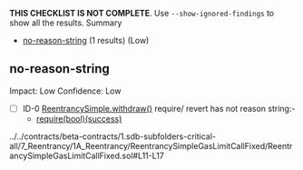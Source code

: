 **THIS CHECKLIST IS NOT COMPLETE**. Use `--show-ignored-findings` to show all the results.
Summary
 - [no-reason-string](#no-reason-string) (1 results) (Low)
## no-reason-string
Impact: Low
Confidence: Low
 - [ ] ID-0
[ReentrancySimple.withdraw()](../../contracts/beta-contracts/1.sdb-subfolders-critical-all/7_Reentrancy/1A_Reentrancy/ReentrancySimpleGasLimitCallFixed/ReentrancySimpleGasLimitCallFixed.sol#L11-L17) require/ revert has not reason string:- 
	- [require(bool)(success)](../../contracts/beta-contracts/1.sdb-subfolders-critical-all/7_Reentrancy/1A_Reentrancy/ReentrancySimpleGasLimitCallFixed/ReentrancySimpleGasLimitCallFixed.sol#L16)

../../contracts/beta-contracts/1.sdb-subfolders-critical-all/7_Reentrancy/1A_Reentrancy/ReentrancySimpleGasLimitCallFixed/ReentrancySimpleGasLimitCallFixed.sol#L11-L17


